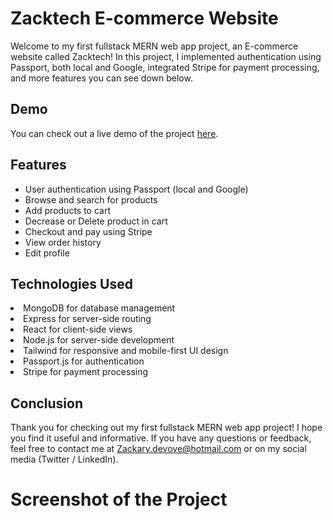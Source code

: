 <h1>Zacktech E-commerce Website</h1>
Welcome to my first fullstack MERN web app project, an E-commerce website called Zacktech! In this project, I implemented authentication using Passport, both local and Google, integrated Stripe for payment processing, and more features you can see down below.

<h2>Demo</h2>
You can check out a live demo of the project <a href="https://ecom-app-tan.vercel.app/" target="_blank">here</a>.

<h2>Features</h2>
<ul>
<li>User authentication using Passport (local and Google)</li>
<li>Browse and search for products</li>
<li>Add products to cart</li>
<li>Decrease or Delete product in cart</li>
<li>Checkout and pay using Stripe</li>
<li>View order history</li>
<li>Edit profile</li>
</ul>

<h2>Technologies Used</h2>
<li>MongoDB for database management</li>
<li>Express for server-side routing</li>
<li>React for client-side views</li>
<li>Node.js for server-side development</li>
<li>Tailwind for responsive and mobile-first UI design</li>
<li>Passport.js for authentication</li>
<li>Stripe for payment processing</li>

<h2>Conclusion</h2>

Thank you for checking out my first fullstack MERN web app project! I hope you find it useful and informative. If you have any questions or feedback, feel free to contact me at Zackary.devove@hotmail.com or on my social media (Twitter / LinkedIn).

<h1>Screenshot of the Project</h1>


